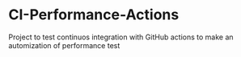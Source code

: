 # CI-Performance-Actions
Project to test continuos integration with GitHub actions to make an automization of performance test

